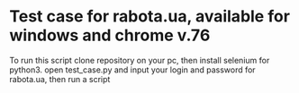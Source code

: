 # Test case for rabota.ua, available for windows and chrome v.76
To run this script clone repository on your pc, then install selenium for python3. open test_case.py and input your login and password for rabota.ua, then run a script
